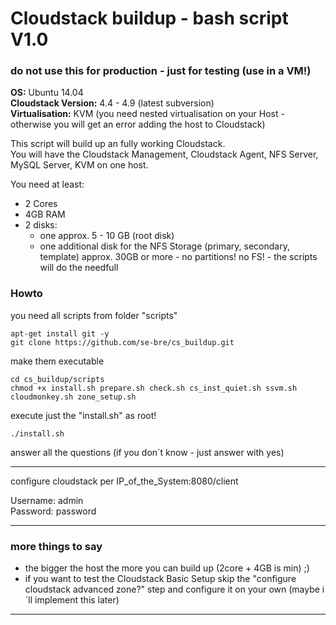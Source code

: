 # Cloudstack buildup - bash script V1.0

### do not use this for production - just for testing (use in a VM!)  

**OS:** Ubuntu 14.04  
**Cloudstack Version:** 4.4 - 4.9 (latest subversion)  
**Virtualisation:** KVM (you need nested virtualisation on your Host - otherwise you will get an error adding the host to Cloudstack)    

This script will build up an fully working Cloudstack.  
You will have the Cloudstack Management, Cloudstack Agent, NFS Server, MySQL Server, KVM on one host.  

You need at least:  
 - 2 Cores  
 - 4GB RAM  
 - 2 disks:
   - one approx. 5 - 10 GB (root disk)
   - one additional disk for the NFS Storage (primary, secondary, template) approx. 30GB or more - no partitions! no FS! - the scripts will do the needfull  

### Howto

you need all scripts from folder "scripts"  

	apt-get install git -y
	git clone https://github.com/se-bre/cs_buildup.git

make them executable

	cd cs_buildup/scripts
	chmod +x install.sh prepare.sh check.sh cs_inst_quiet.sh ssvm.sh cloudmonkey.sh zone_setup.sh

execute just the "install.sh" as root!  

	./install.sh

answer all the questions (if you don´t know - just answer with yes)  

---

configure cloudstack per IP_of_the_System:8080/client  

Username: admin  
Password: password  

---

### more things to say

 - the bigger the host the more you can build up (2core + 4GB is min) ;)  
 - if you want to test the Cloudstack Basic Setup skip the "configure cloudstack advanced zone?" step and configure it on your own (maybe i´ll implement this later)  

---

